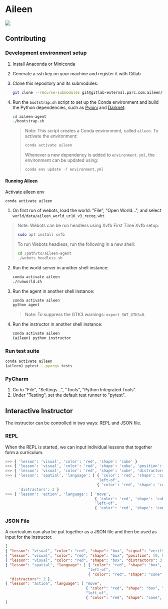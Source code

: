 # Aileen
![](https://img.shields.io/badge/python-2.7-blue)

## Contributing

### Development environment setup

1. Install Anaconda or Miniconda

2. Generate a ssh key on your machine and register it with Gitlab

3. Clone this repository and its submodules:
   ```bash
   git clone --recurse-submodules git@gitlab-external.parc.com:aileen/aileen-agent.git
   ```
4. Run the `bootstrap.sh` script to set up the Conda environment and build the Python dependencies, such as
   [Pynini](http://www.openfst.org/twiki/bin/view/GRM/Pynini) and [Darknet](https://pjreddie.com/darknet/):
   ```bash
   cd aileen-agent
   ./bootstrap.sh
   ```
   > Note: This script creates a Conda environment, called `aileen`. To activate the environment:
   > ```bash
   > conda activate aileen
   > ```
   > Whenever a new dependency is added to `environment.yml`, the environment can be updated using:
   > ```bash
   > conda env update -f environment.yml
   > ```



#### Running Aileen

Activate aileen env

`conda activate aileen`


1. On first run of webots, load the world: "File", "Open World...", and select `world/data/aileen_world_ur10_v3_recog.wbt`.
> Note: Webots can be run headless using Xvfb
   > First Time Xvfb setup:
   > ```bash
   > sudo apt install xvfb
   >```
   > To run Webots headless, run the following in a new shell:
   > ```bash
   > cd /path/to/aileen-agent
   > ./webots_headless.sh
   > ```
2. Run the world server in another shell instance:
   ```bash
   conda activate aileen
   ./runworld.sh
   ```
3. Run the agent in another shell instance:
   ```bash
   conda activate aileen
   python agent
   ```
   > Note: To suppress the GTK3 warnings: `export SWT_GTK3=0`.
4. Run the instructor in another shell instance:
   ```bash
   conda activate aileen
   (aileen) python instructor
   ```

### Run test suite
```bash
conda activate aileen
(aileen) pytest --pyargs tests
```

### PyCharm
1. Go to "File", "Settings...", "Tools", "Python Integrated Tools".
2. Under "Testing", set the default test runner to "pytest".


## Interactive Instructor
The instructor can be controlled in two ways: REPL and JSON file.

### REPL
When the REPL is started, we can input individual lessons that together form a curriculum.
```python
>>> { 'lesson': 'visual', 'color': 'red', 'shape': 'cube' }
>>> { 'lesson': 'visual', 'color': 'red', 'shape': 'cube', 'position': [0, 0.5, 0] }
>>> { 'lesson': 'visual', 'color': 'red', 'shape': 'cube', 'distractors': 3 }
>>> { 'lesson': 'spatial', 'language': [ { 'color': 'red', 'shape': 'cube', 'position': [0, 0.5, 0] },
                                         'left-of',
                                         { 'color': 'red', 'shape': 'cone', 'position': [0, 1, 0] } ],
      'distractors': 2 }
>>> { 'lesson': 'action', 'language': [ 'move',
                                        { 'color': 'red', 'shape': 'cube', 'position': [0, 0.5, 0] },
                                        'left-of',
                                        { 'color': 'red', 'shape': 'cone', 'position': [0, 1, 0] } ] }
```

### JSON File
A curriculum can also be put together as a JSON file and then be used as input for the instructor.
```json
[
{ "lesson": "visual", "color": "red", "shape": "box", "signal": "verify" },
{ "lesson": "visual", "color": "red", "shape": "box", "position": [0, 0.5, 0] },
{ "lesson": "visual", "color": "red", "shape": "box", "distractors": 3 },
{ "lesson": "spatial", "language": [ { "color": "red", "shape": "box", "position": [0, 0.5, 0] },
                                     "left-of",
                                     { "color": "red", "shape": "cone", "position": [0, 1, 0] } ],
  "distractors": 2 },
{ "lesson": "action", "language": [ "move",
                                    { "color": "red", "shape": "box", "position": [0, 0.5, 0] },
                                    "left-of",
                                    { "color": "red", "shape": "cone", "position": [0, 1, 0] } ] }
]
```